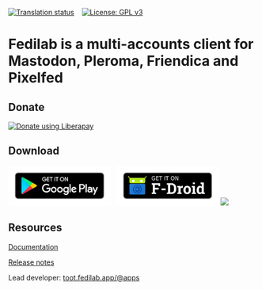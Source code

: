 [![Translation status](https://hosted.weblate.org/widgets/fedilab/-/strings/svg-badge.svg)](https://hosted.weblate.org/engage/fedilab/)
&nbsp;&nbsp;&nbsp;[![License: GPL v3](https://img.shields.io/badge/License-GPL%20v3-blue.svg)](https://www.gnu.org/licenses/gpl-3.0)

# Fedilab is a multi-accounts client for Mastodon, Pleroma, Friendica and Pixelfed

## Donate

[<img alt="Donate using Liberapay" src="https://img.shields.io/liberapay/patrons/tom79.svg?logo=liberapay"/>](https://liberapay.com/tom79/donate)


## Download

[<img alt='Get it on Google Play' src='./images/get-it-on-play.png' height="80"/>](https://play.google.com/store/apps/details?id=app.fedilab.android)
&nbsp;&nbsp;[<img alt='Get it on F-Droid' src='./images/get-it-on-fdroid.png' height="80"/>](https://f-droid.org/app/fr.gouv.etalab.mastodon)
<img src='https://img.shields.io/f-droid/v/fr.gouv.etalab.mastodon?include_prereleases' />

## Resources

[Documentation](https://fedilab.app/docs/fedilab/)

[Release notes](https://codeberg.org/tom79/Fedilab/tags)

Lead developer: [toot.fedilab.app/@apps](https://toot.fedilab.app/@apps)


